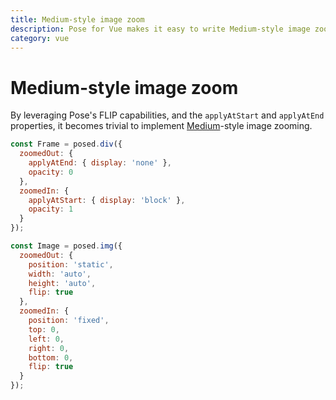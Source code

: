 ```yaml
---
title: Medium-style image zoom
description: Pose for Vue makes it easy to write Medium-style image zoom.
category: vue
---
```


# Medium-style image zoom

By leveraging Pose's FLIP capabilities, and the `applyAtStart` and `applyAtEnd` properties, it becomes trivial to implement [Medium](https://medium.com)-style image zooming.

```javascript
const Frame = posed.div({
  zoomedOut: {
    applyAtEnd: { display: 'none' },
    opacity: 0
  },
  zoomedIn: {
    applyAtStart: { display: 'block' },
    opacity: 1
  }
});

const Image = posed.img({
  zoomedOut: {
    position: 'static',
    width: 'auto',
    height: 'auto',
    flip: true
  },
  zoomedIn: {
    position: 'fixed',
    top: 0,
    left: 0,
    right: 0,
    bottom: 0,
    flip: true
  }
});
```

<CodeSandbox height="700" id="4w9vq9vkmw" />
